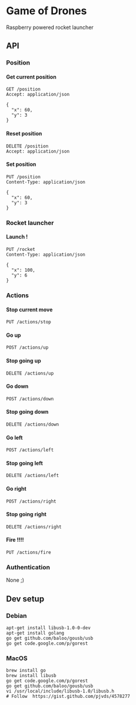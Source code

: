 # Game of Drones

Raspberry powered rocket launcher

## API

### Position

#### Get current position

```
GET /position
Accept: application/json

{
  "x": 60,
  "y": 3
}
```

#### Reset position

```
DELETE /position
Accept: application/json

```

#### Set position

```
PUT /position
Content-Type: application/json

{
  "x": 60,
  "y": 3
}
```

### Rocket launcher


#### Launch !

```
PUT /rocket
Content-Type: application/json

{
  "x": 100,
  "y": 6
}
```

### Actions

#### Stop current move

```
PUT /actions/stop
```

#### Go up

```
POST /actions/up
```

#### Stop going up

```
DELETE /actions/up
```

#### Go down

```
POST /actions/down
```

#### Stop going down

```
DELETE /actions/down
```

#### Go left

```
POST /actions/left
```

#### Stop going left

```
DELETE /actions/left
```

#### Go right

```
POST /actions/right
```

#### Stop going right

```
DELETE /actions/right
```


#### Fire !!!!

```
PUT /actions/fire
```

### Authentication

None ;)


## Dev setup

### Debian

```
apt-get install libusb-1.0-0-dev
apt-get install golang
go get github.com/baloo/gousb/usb
go get code.google.com/p/gorest
```

### MacOS
```
brew install go
brew install libusb
go get code.google.com/p/gorest
go get github.com/baloo/gousb/usb
vi /usr/local/include/libusb-1.0/libusb.h
# Follow  https://gist.github.com/pjvds/4578277
```

